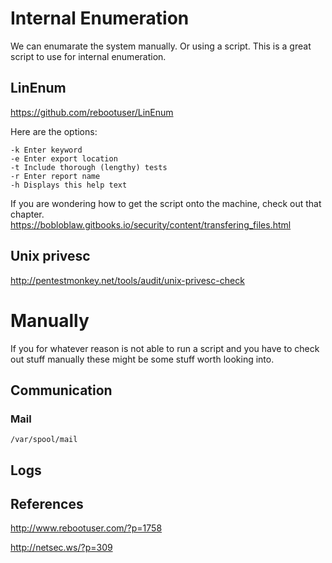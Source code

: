 # Internal Enumeration



We can enumarate the system manually. Or using a script. This is a great script to use for internal enumeration.

## LinEnum

https://github.com/rebootuser/LinEnum

Here are the options:

    -k Enter keyword
    -e Enter export location
    -t Include thorough (lengthy) tests
    -r Enter report name
    -h Displays this help text

If you are wondering how to get the script onto the machine, check out that chapter. https://bobloblaw.gitbooks.io/security/content/transfering_files.html


## Unix privesc

http://pentestmonkey.net/tools/audit/unix-privesc-check

# Manually

If you for whatever reason is not able to run a script and you have to check out stuff manually these might be some stuff worth looking into.

## Communication

### Mail

```
/var/spool/mail
```
## Logs


## References
http://www.rebootuser.com/?p=1758

http://netsec.ws/?p=309
